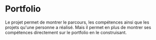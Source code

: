 # Portfolio

Le projet permet de montrer le parcours, les compétences ainsi que les projets qu'une personne a réalisé.
Mais il permet en plus de montrer ses compétences directement sur le portfolio en le construisant.
